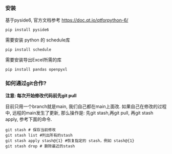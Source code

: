 ### 安装

基于pyside6, 官方文档参考 https://doc.qt.io/qtforpython-6/
```
pip install pyside6
```
需要安装 python 的 schedule库
```
pip install schedule
```
需要安装导出Excel所需的库
```
pip install pandas openpyxl
```

### 如何通过git合作?

**注意: 每次开始修改代码前先git pull**

目前只用一个branch就是main, 我们自己都在main上面改. 如果自己在修改的过程中, 远程的main发生了更新, 那么操作是: 先git stash,再git pull, 再git stash apply, 参考下面的命令.
```
git stash # 保存当前修改
git stash list #列出所有的stash
git stash apply stash@{1} #恢复指定的 stash，例如 stash@{1}
git stash drop # 删除最近的stash
```
